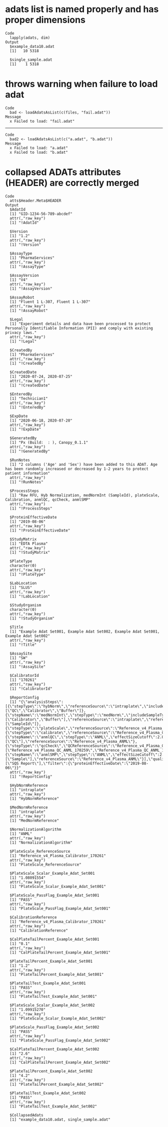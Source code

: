 # adats list is named properly and has proper dimensions

    Code
      lapply(adats, dim)
    Output
      $example_data10.adat
      [1]   10 5318
      
      $single_sample.adat
      [1]    1 5318
      

# throws warning when failure to load adat

    Code
      bad <- loadAdatsAsList(c(files, "fail.adat"))
    Message
      x Failed to load: "fail.adat"

---

    Code
      bad2 <- loadAdatsAsList(c("a.adat", "b.adat"))
    Message
      x Failed to load: "a.adat"
      x Failed to load: "b.adat"

# collapsed ADATs attributes (HEADER) are correctly merged

    Code
      atts$Header.Meta$HEADER
    Output
      $AdatId
      [1] "GID-1234-56-789-abcdef"
      attr(,"raw_key")
      [1] "!AdatId"
      
      $Version
      [1] "1.2"
      attr(,"raw_key")
      [1] "!Version"
      
      $AssayType
      [1] "PharmaServices"
      attr(,"raw_key")
      [1] "!AssayType"
      
      $AssayVersion
      [1] "V4"
      attr(,"raw_key")
      [1] "!AssayVersion"
      
      $AssayRobot
      [1] "Fluent 1 L-307, Fluent 1 L-307"
      attr(,"raw_key")
      [1] "!AssayRobot"
      
      $Legal
      [1] "Experiment details and data have been processed to protect Personally Identifiable Information (PII) and comply with existing privacy laws."
      attr(,"raw_key")
      [1] "!Legal"
      
      $CreatedBy
      [1] "PharmaServices"
      attr(,"raw_key")
      [1] "!CreatedBy"
      
      $CreatedDate
      [1] "2020-07-24, 2020-07-25"
      attr(,"raw_key")
      [1] "!CreatedDate"
      
      $EnteredBy
      [1] "Technician1"
      attr(,"raw_key")
      [1] "!EnteredBy"
      
      $ExpDate
      [1] "2020-06-18, 2020-07-20"
      attr(,"raw_key")
      [1] "!ExpDate"
      
      $GeneratedBy
      [1] "Px (Build:  : ), Canopy_0.1.1"
      attr(,"raw_key")
      [1] "!GeneratedBy"
      
      $RunNotes
      [1] "2 columns ('Age' and 'Sex') have been added to this ADAT. Age has been randomly increased or decreased by 1-2 years to protect patient information"
      attr(,"raw_key")
      [1] "!RunNotes"
      
      $ProcessSteps
      [1] "Raw RFU, Hyb Normalization, medNormInt (SampleId), plateScale, Calibration, anmlQC, qcCheck, anmlSMP"
      attr(,"raw_key")
      [1] "!ProcessSteps"
      
      $ProteinEffectiveDate
      [1] "2019-08-06"
      attr(,"raw_key")
      [1] "!ProteinEffectiveDate"
      
      $StudyMatrix
      [1] "EDTA Plasma"
      attr(,"raw_key")
      [1] "!StudyMatrix"
      
      $PlateType
      character(0)
      attr(,"raw_key")
      [1] "!PlateType"
      
      $LabLocation
      [1] "SLUS"
      attr(,"raw_key")
      [1] "!LabLocation"
      
      $StudyOrganism
      character(0)
      attr(,"raw_key")
      [1] "!StudyOrganism"
      
      $Title
      [1] "Example Adat Set001, Example Adat Set002, Example Adat Set001, Example Adat Set002"
      attr(,"raw_key")
      [1] "!Title"
      
      $AssaySite
      [1] "SW"
      attr(,"raw_key")
      [1] "!AssaySite"
      
      $CalibratorId
      [1] "170261"
      attr(,"raw_key")
      [1] "!CalibratorId"
      
      $ReportConfig
      [1] "{\"analysisSteps\":[{\"stepType\":\"hybNorm\",\"referenceSource\":\"intraplate\",\"includeSampleTypes\":[\"QC\",\"Calibrator\",\"Buffer\"]},{\"stepName\":\"medNormInt\",\"stepType\":\"medNorm\",\"includeSampleTypes\":[\"Calibrator\",\"Buffer\"],\"referenceSource\":\"intraplate\",\"referenceFields\":[\"SampleId\"]},{\"stepType\":\"plateScale\",\"referenceSource\":\"Reference_v4_Plasma_Calibrator_170261\"},{\"stepType\":\"calibrate\",\"referenceSource\":\"Reference_v4_Plasma_Calibrator_170261\"},{\"stepName\":\"anmlQC\",\"stepType\":\"ANML\",\"effectSizeCutoff\":2.0,\"minFractionUsed\":0.3,\"includeSampleTypes\":[\"QC\"],\"referenceSource\":\"Reference_v4_Plasma_ANML\"},{\"stepType\":\"qcCheck\",\"QCReferenceSource\":\"Reference_v4_Plasma_QC_ANML_170255\",\"tailsCriteriaLower\":0.8,\"tailsCriteriaUpper\":1.2,\"tailThreshold\":15.0,\"QCAdditionalReferenceSources\":[\"Reference_v4_Plasma_QC_ANML_170259\",\"Reference_v4_Plasma_QC_ANML_170260\"],\"prenormalized\":true},{\"stepName\":\"anmlSMP\",\"stepType\":\"ANML\",\"effectSizeCutoff\":2.0,\"minFractionUsed\":0.3,\"includeSampleTypes\":[\"Sample\"],\"referenceSource\":\"Reference_v4_Plasma_ANML\"}],\"qualityReports\":[\"SQS Report\"],\"filter\":{\"proteinEffectiveDate\":\"2019-08-06\"}}"
      attr(,"raw_key")
      [1] "!ReportConfig"
      
      $HybNormReference
      [1] "intraplate"
      attr(,"raw_key")
      [1] "HybNormReference"
      
      $MedNormReference
      [1] "intraplate"
      attr(,"raw_key")
      [1] "MedNormReference"
      
      $NormalizationAlgorithm
      [1] "ANML"
      attr(,"raw_key")
      [1] "NormalizationAlgorithm"
      
      $PlateScale_ReferenceSource
      [1] "Reference_v4_Plasma_Calibrator_170261"
      attr(,"raw_key")
      [1] "PlateScale_ReferenceSource"
      
      $PlateScale_Scalar_Example_Adat_Set001
      [1] "1.08091554"
      attr(,"raw_key")
      [1] "PlateScale_Scalar_Example_Adat_Set001"
      
      $PlateScale_PassFlag_Example_Adat_Set001
      [1] "PASS"
      attr(,"raw_key")
      [1] "PlateScale_PassFlag_Example_Adat_Set001"
      
      $CalibrationReference
      [1] "Reference_v4_Plasma_Calibrator_170261"
      attr(,"raw_key")
      [1] "CalibrationReference"
      
      $CalPlateTailPercent_Example_Adat_Set001
      [1] "0.1"
      attr(,"raw_key")
      [1] "CalPlateTailPercent_Example_Adat_Set001"
      
      $PlateTailPercent_Example_Adat_Set001
      [1] "1.2"
      attr(,"raw_key")
      [1] "PlateTailPercent_Example_Adat_Set001"
      
      $PlateTailTest_Example_Adat_Set001
      [1] "PASS"
      attr(,"raw_key")
      [1] "PlateTailTest_Example_Adat_Set001"
      
      $PlateScale_Scalar_Example_Adat_Set002
      [1] "1.09915270"
      attr(,"raw_key")
      [1] "PlateScale_Scalar_Example_Adat_Set002"
      
      $PlateScale_PassFlag_Example_Adat_Set002
      [1] "PASS"
      attr(,"raw_key")
      [1] "PlateScale_PassFlag_Example_Adat_Set002"
      
      $CalPlateTailPercent_Example_Adat_Set002
      [1] "2.6"
      attr(,"raw_key")
      [1] "CalPlateTailPercent_Example_Adat_Set002"
      
      $PlateTailPercent_Example_Adat_Set002
      [1] "4.2"
      attr(,"raw_key")
      [1] "PlateTailPercent_Example_Adat_Set002"
      
      $PlateTailTest_Example_Adat_Set002
      [1] "PASS"
      attr(,"raw_key")
      [1] "PlateTailTest_Example_Adat_Set002"
      
      $CollapsedAdats
      [1] "example_data10.adat, single_sample.adat"
      

